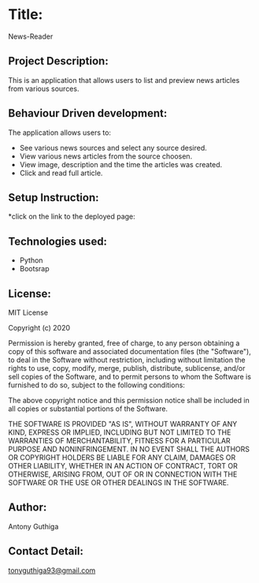 # Title:

News-Reader

## Project Description:

This is an application that allows users to list and preview news articles from various sources. 

## Behaviour Driven development:
The  application allows users to:
  * See various news sources and select any source desired.
  * View various news articles from the source choosen.
  * View image, description and the time the articles was created.
  * Click and read full article.

## Setup Instruction:
*click on the link to the deployed page:

 ## Technologies used:
  * Python
  * Bootsrap

## License:

MIT License

Copyright (c) 2020 

Permission is hereby granted, free of charge, to any person obtaining a copy of this software and associated documentation files (the "Software"), to deal in the Software without restriction, including without limitation the rights to use, copy, modify, merge, publish, distribute, sublicense, and/or sell copies of the Software, and to permit persons to whom the Software is furnished to do so, subject to the following conditions:

The above copyright notice and this permission notice shall be included in all copies or substantial portions of the Software.

THE SOFTWARE IS PROVIDED "AS IS", WITHOUT WARRANTY OF ANY KIND, EXPRESS OR IMPLIED, INCLUDING BUT NOT LIMITED TO THE WARRANTIES OF MERCHANTABILITY, FITNESS FOR A PARTICULAR PURPOSE AND NONINFRINGEMENT. IN NO EVENT SHALL THE AUTHORS OR COPYRIGHT HOLDERS BE LIABLE FOR ANY CLAIM, DAMAGES OR OTHER LIABILITY, WHETHER IN AN ACTION OF CONTRACT, TORT OR OTHERWISE, ARISING FROM, OUT OF OR IN CONNECTION WITH THE SOFTWARE OR THE USE OR OTHER DEALINGS IN THE SOFTWARE.

## Author:

Antony Guthiga

## Contact Detail:

tonyguthiga93@gmail.com